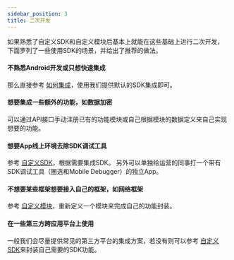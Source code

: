```yaml
---
sidebar_position: 3
title: 二次开发
---
```


如果熟悉了自定义SDK和自定义模块后基本上就能在这些基础上进行二次开发，下面罗列了一些使用SDK的场景，并给出了推荐的做法。

#### 不熟悉Android开发或只想快速集成

那么直接参考 [如何集成](http://localhost:3000/growingio-sdk-docs/docs/android/base/Getting%20Started)，使用我们提供默认的SDK集成即可。

#### 想要集成一些额外的功能，如数据加密
可以通过API接口手动注册已有的功能模块或自己根据模块的数据定义来自己实现想要的功能。

#### 想要App线上环境去除SDK调试工具
参考 [自定义SDK](http://localhost:3000/growingio-sdk-docs/docs/android/develop/coutom%20sdk)，根据需要集成SDK。
另外可以单独给运营的同事打一个带有SDK调试工具（圈选和Mobile Debugger）的独立App。

#### 不想要某些框架想要接入自己的框架，如网络框架
参考 [自定义模块](http://localhost:3000/growingio-sdk-docs/docs/android/develop/custom%20module)，重新定义一个模块来完成自己的功能封装。

#### 在一些第三方跨应用平台上使用
一般我们会尽量提供常见的第三方平台的集成方案，若没有则可以参考 [自定义SDK](http://localhost:3000/growingio-sdk-docs/docs/android/develop/coutom%20sdk)来封装自己需要的SDK功能。